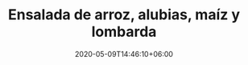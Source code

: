 ---
title: "Ensalada de arroz, alubias, maíz y lombarda"
date: 2020-05-09T14:46:10+06:00
description: "Ensalada de alubias"
type: "recipe"
image: "images/recipes/ensalada-alubias-maiz.jpeg"
imagecredit: klaoe
cuisine: Free Style
suitableForDiet: VeganDiet
categories: ensaladas
yield: 2 porciones
prepTime: 20
cookTime: 60
totalTime: 80
tags:
  - "alubias"
  - "arroz"
ingredients:
- 100 g arroz cocido
- 100 g alubias negras cocidas
- 1/2 pimiento rojo
- 20 g col lombarda
- 1/2 tomate pera
- 20 g maíz dulce
- 1 puñado de perejil
- 1 puñado de mentuccia
- zumo de medio limón
- AOVE
- pimienta negra
- sal 
directions:
- Lava todos los vegetales. 
- Si tienes una mandolina corta la lombarda con ella, en alternativa, con un cuchillo y cuidadosamente, córtala muy fina.
- Pica el tomate y el pimiento. Pica también con el cuchillo el perejil y la mentuccia. 
- En un bol mezcla todos los ingredientes.
- Tapa y pon 1/2 hora en la nevera antes de servir.
tips: Puedes sustituir las alubias negras por las alubias que más te apetezcan.
---